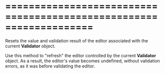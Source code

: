 ===================================================================
===================================================================

<!--shortDescription-->
Resets the value and validation result of the editor associated with the current **Validator** object.
<!--/shortDescription-->

<!--fullDescription-->
Use this method to "refresh" the editor controlled by the current **Validator** object. As a result, the editor's value becomes undefined, without validation errors, as it was before validating the editor.
<!--/fullDescription-->